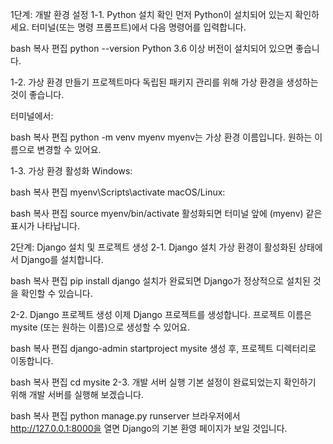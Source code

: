 1단계: 개발 환경 설정
1-1. Python 설치 확인
먼저 Python이 설치되어 있는지 확인하세요. 터미널(또는 명령 프롬프트)에서 다음 명령어를 입력합니다.

bash
복사
편집
python --version
Python 3.6 이상 버전이 설치되어 있으면 좋습니다.

1-2. 가상 환경 만들기
프로젝트마다 독립된 패키지 관리를 위해 가상 환경을 생성하는 것이 좋습니다.

터미널에서:

bash
복사
편집
python -m venv myenv
myenv는 가상 환경 이름입니다. 원하는 이름으로 변경할 수 있어요.

1-3. 가상 환경 활성화
Windows:

bash
복사
편집
myenv\Scripts\activate
macOS/Linux:

bash
복사
편집
source myenv/bin/activate
활성화되면 터미널 앞에 (myenv) 같은 표시가 나타납니다.

2단계: Django 설치 및 프로젝트 생성
2-1. Django 설치
가상 환경이 활성화된 상태에서 Django를 설치합니다.

bash
복사
편집
pip install django
설치가 완료되면 Django가 정상적으로 설치된 것을 확인할 수 있습니다.

2-2. Django 프로젝트 생성
이제 Django 프로젝트를 생성합니다. 프로젝트 이름은 mysite (또는 원하는 이름)으로 생성할 수 있어요.

bash
복사
편집
django-admin startproject mysite
생성 후, 프로젝트 디렉터리로 이동합니다.

bash
복사
편집
cd mysite
2-3. 개발 서버 실행
기본 설정이 완료되었는지 확인하기 위해 개발 서버를 실행해 보겠습니다.

bash
복사
편집
python manage.py runserver
브라우저에서 http://127.0.0.1:8000을 열면 Django의 기본 환영 페이지가 보일 것입니다.
